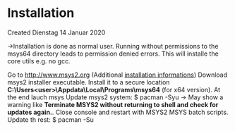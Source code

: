 # Installation
Created Dienstag 14 Januar 2020

->Installation is done as normal user. Running without permissions to the msys64 directory leads to permission denied errors.
This will installe the core utils e.g. no gcc.

Go to <http://www.msys2.org> (Additional [installation informations](https://github.com/msys2/msys2/wiki/MSYS2-installation))
Download msys2 installer executable. 
Install it to a secure location **C:\Users\<user>\Appdata\Local\Programs\msys64** (for x64 version).
At the end lauch msys
Update msys2 system:
$ pacman -Syu
-> May show a warning like **Terminate MSYS2 without returning to shell and check for updates again.**. Close console and restart with MSYS2 MSYS batch scripts.
Update th rest:
$ pacman -Su

